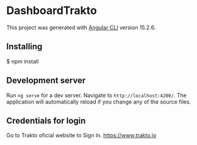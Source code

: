 # DashboardTrakto

This project was generated with [Angular CLI](https://github.com/angular/angular-cli) version 15.2.6.

## Installing

$ npm install 

## Development server

Run `ng serve` for a dev server. Navigate to `http://localhost:4200/`. The application will automatically reload if you change any of the source files.

## Credentials for login

Go to Trakto oficial website to Sign In.
https://www.trakto.io


